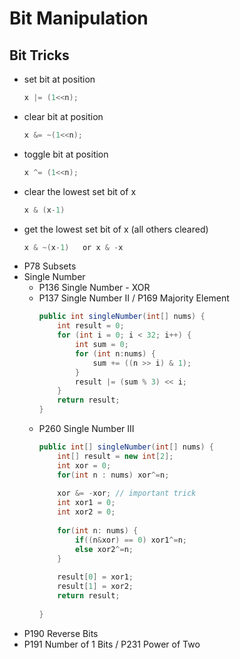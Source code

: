 # Bit Manipulation

## Bit Tricks
* set bit at position
    ```java
    x |= (1<<n);
* clear bit at position
    ```java
    x &= ~(1<<n);
* toggle bit at position
    ```java
    x ^= (1<<n);
* clear the lowest set bit of x
    ```java
    x & (x-1)
* get the lowest set bit of x (all others cleared)
    ```java
    x & ~(x-1)   or x & -x

* P78 Subsets
* Single Number
    * P136 Single Number - XOR              
    * P137 Single Number II / P169 Majority Element         
        ```java
        public int singleNumber(int[] nums) {
            int result = 0;
            for (int i = 0; i < 32; i++) {
                int sum = 0;
                for (int n:nums) {
                    sum += ((n >> i) & 1);
                }
                result |= (sum % 3) << i;
            }
            return result;
        }               

    * P260 Single Number III
        ```java
        public int[] singleNumber(int[] nums) {
            int[] result = new int[2];
            int xor = 0;
            for(int n : nums) xor^=n;
            
            xor &= -xor; // important trick
            int xor1 = 0;
            int xor2 = 0;
            
            for(int n: nums) {
                if((n&xor) == 0) xor1^=n;
                else xor2^=n;
            }
            
            result[0] = xor1;
            result[1] = xor2;
            return result;
            
        }

* P190 Reverse Bits
* P191 Number of 1 Bits / P231 Power of Two
